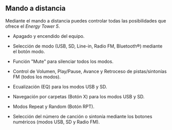 ## Mando a distancia

Mediante el mando a distancia puedes controlar todas las posibilidades que ofrece el *Energy Tower 5*.

* Apagado y encendido del equipo.

* Selección de modo (USB, SD, Line-in, Radio FM, Bluetooth®) mediante el botón modo.

* Función "Mute" para silenciar todos los modos.

* Control de Volumen, Play/Pause, Avance y Retroceso de pistas/sintonías FM (todos los modos).

* Ecualización (EQ) para los modos USB y SD.

* Navegación por carpetas (Botón X) para los modos USB y SD.

* Modos Repeat y Random (Botón RPT).

* Selección del número de canción o sintonía mediante los botones numéricos (modos USB, SD y Radio FM).









